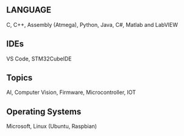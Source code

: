 ## LANGUAGE
C, C++, Assembly (Atmega), Python, Java, C#, Matlab and LabVIEW

## IDEs
VS Code, STM32CubeIDE

## Topics
AI, Computer Vision, Firmware, Microcontroller, IOT

## Operating Systems
Microsoft, Linux (Ubuntu, Raspbian)
